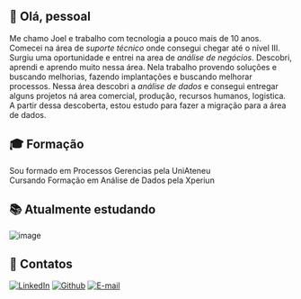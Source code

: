 ## 👋 Olá, pessoal 

Me chamo Joel e trabalho com tecnologia a pouco mais de 10 anos. 
Comecei na área de  _suporte técnico_ onde consegui chegar até o nível III. Surgiu uma oportunidade e entrei na area de _análise de negócios_. Descobri, aprendi e aprendo muito nessa área. Nela trabalho provendo soluções e buscando melhorias, fazendo implantações e buscando melhorar processos.
Nessa área descobri a _análise de dados_ e consegui entregar alguns projetos ná area comercial, produção, recursos humanos, logistica. A partir dessa descoberta, estou estudo para fazer a migração para a área de dados.

## 🎓 Formação

Sou formado em Processos Gerencias pela UniAteneu  \
Cursando Formação em Análise de Dados pela Xperiun

## 📚 Atualmente estudando

![image](https://go-skill-icons.vercel.app/api/icons?i=git,github,databricks,aws,azure,sqlserver,mysql,postgresql,pbi,tableau,r,python)

## 📩 Contatos

[![LinkedIn](https://img.shields.io/badge/LinkedIn-0077B5?style=for-the-badge&logo=linkedin&logoColor=white)](https://www.linkedin.com/in/joelalmeida-powerbi-sql-data-analyst-data-storytelling-etl-sql/)
[![Github](https://img.shields.io/badge/Github-000?style=for-the-badge&logo=Github&logoColor=fffff)](https://github.com/jooelcosta)
[![E-mail](https://img.shields.io/badge/-Email-000?style=for-the-badge&logo=microsoft-outlook&logoColor=White)](mailto:jooelcosta@gmail.com)